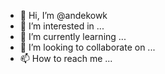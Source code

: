 - 👋 Hi, I’m @andekowk
- 👀 I’m interested in ...
- 🌱 I’m currently learning ...
- 💞️ I’m looking to collaborate on ...
- 📫 How to reach me ...

<!---
andekowk/andekowk is a ✨ special ✨ repository because its `README.md` (this file) appears on your GitHub profile.
You can click the Preview link to take a look at your changes.
--->
